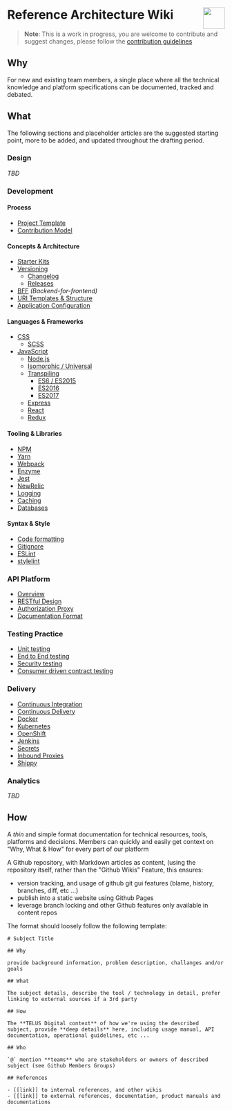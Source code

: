 <h1>Reference Architecture Wiki <img align="right" height="50" src="logo.png"/></h1>

> **Note**: This is a work in progress, you are welcome to contribute and suggest changes, please follow the [contribution guidelines](.github/CONTRIBUTING.md)

## Why

For new and existing team members, a single place where all the technical knowledge and platform specifications can be documented, tracked and debated.

## What

The following sections and placeholder articles are the suggested starting point, more to be added, and updated throughout the drafting period.

### Design

_TBD_

### Development

#### Process

- [Project Template](process/project-template.md)
- [Contribution Model](process/contribution-model.md)

#### Concepts & Architecture

- [Starter Kits](development/starter-kits.md)
- [Versioning](development/versioning.md)
  - [Changelog](development/github-releases.md)
  - [Releases](development/github-releases.md)
- [BFF](development/bff.md) _(Backend-for-frontend)_
- [URI Templates & Structure](development/uri-structure.md)
- [Application Configuration](development/application-configuration.md)

#### Languages & Frameworks

- [CSS](development/css.md)
  - [SCSS](development/scss.md)
- [JavaScript](development/javascript.md)
  - [Node.js](development/node.md)
  - [Isomorphic / Universal](development/isomorphic.md)
  - [Transpiling](development/transpiling.md)
    - [ES6 / ES2015](development/transpiling/es2015.md)
    - [ES2016](development/transpiling/es2016.md)
    - [ES2017](development/transpiling/es2016.md)
  - [Express](development/express.md)
  - [React](development/react.md)
  - [Redux](development/redux.md)

#### Tooling & Libraries

- [NPM](development/npm.md)
- [Yarn](development/yarn.md)
- [Webpack](development/webpack.md)
- [Enzyme](development/enzyme.md)
- [Jest](development/jest.md)
- [NewRelic](development/newrelic.md)
- [Logging](development/logging.md)
- [Caching](development/caching.md)
- [Databases](development/databases.md)

#### Syntax & Style

- [Code formatting](development/code-formatting.md)
- [Gitignore](development/gitignore.md)
- [ESLint](development/eslint.md)
- [stylelint](development/stylelint.md)

### API Platform

- [Overview](api/README.md)
- [RESTful Design](api/restful.md)
- [Authorization Proxy](api/authorization-proxy.md)
- [Documentation Format](api/documentation.md)

### Testing Practice

- [Unit testing](testing/unit.md)
- [End to End testing](testing/e2e.md)
- [Security testing](testing/security.md)
- [Consumer driven contract testing](testing/consumer_driven_contracts.md)

### Delivery

- [Continuous Integration](delivery/continuous-integration.md)
- [Continuous Delivery](delivery/continuous-delivery.md)
- [Docker](delivery/docker.md)
- [Kubernetes](delivery/kubernetes.md)
- [OpenShift](delivery/openshift.md)
- [Jenkins](delivery/jenkins.md)
- [Secrets](delivery/secrets.md)
- [Inbound Proxies](delivery/inbound-proxies.md)
- [Shippy](delivery/shippy.md)

### Analytics

_TBD_

## How

A *thin* and simple format documentation for technical resources, tools, platforms and decisions. Members can quickly and easily get context on "Why, What & How" for every part of our platform

A Github repository, with Markdown articles as content, (using the repository itself, rather than the "Github Wikis" Feature, this ensures:

- version tracking, and usage of github git gui features (blame, history, branches, diff, etc ...)
- publish into a static website using Github Pages
- leverage branch locking and other Github features only available in content repos

The format should loosely follow the following template:

```
# Subject Title

## Why

provide background information, problem description, challanges and/or goals

## What

The subject details, describe the tool / technology in detail, prefer linking to external sources if a 3rd party

## How

The **TELUS Digital context** of how we're using the described subject, provide **deep details** here, including usage manual, API documentation, operational guidelines, etc ...

## Who

`@` mention **teams** who are stakeholders or owners of described subject (see Github Members Groups)

## References

- [[link]] to internal references, and other wikis
- [[link]] to external references, documentation, product manuals and documentations
```
